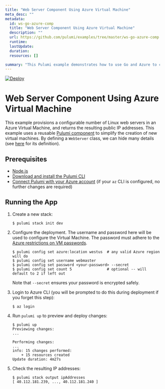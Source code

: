 ```yaml
---
title: "Web Server Component Using Azure Virtual Machine"
meta_desc: ""
metadata:
  id: ws-go-azure-comp
  title: "Web Server Component Using Azure Virtual Machine"
  description: ""
  url: https://github.com/pulumi/examples/tree/master/ws-go-azure-comp
  runtime: 
  lastUpdate: 
  duration: 
  resources: []

summary: "This Pulumi example demonstrates how to use Go and Azure to configure a web server and website. The example sets up a storage account, virtual network and virtual machine using Go in the Azure cloud provider. It is a general use case example of deploying cloud infrastructure components such as storage, networking and compute, and can be used as a starting point for more complex applications."
---
```


[![Deploy](https://get.pulumi.com/new/button.svg)](https://app.pulumi.com/new?template=https://github.com/pulumi/examples/blob/master/classic-azure-go-webserver-component/README.md)

# Web Server Component Using Azure Virtual Machine

This example provisions a configurable number of Linux web servers in an Azure Virtual Machine, and returns the
resulting public IP addresses. This example uses a reusable [Pulumi component](
https://www.pulumi.com/docs/intro/concepts/resources/#components) to simplify the creation of new virtual machines. By
defining a `WebServer` class, we can hide many details (see [here](./webserver.go) for its definition).

## Prerequisites

- [Node.js](https://nodejs.org/en/download/)
- [Download and install the Pulumi CLI](https://www.pulumi.com/docs/get-started/install/)
- [Connect Pulumi with your Azure account](https://www.pulumi.com/docs/intro/cloud-providers/azure/setup/) (if your `az` CLI is configured, no further changes are required)

## Running the App

1.  Create a new stack:

    ```
    $ pulumi stack init dev
    ```

1.  Configure the deployment. The username and password here will be used to configure the Virtual Machine. The
    password must adhere to the [Azure restrictions on VM passwords](
    https://docs.microsoft.com/en-us/azure/virtual-machines/windows/faq#what-are-the-password-requirements-when-creating-a-vm).

    ```
    $ pulumi config set azure:location westus  # any valid Azure region will do
    $ pulumi config set username webmaster
    $ pulumi config set password <your-password> --secret
    $ pulumi config set count 5                # optional -- will default to 2 if left out
    ```

    Note that `--secret` ensures your password is encrypted safely.

1.  Login to Azure CLI (you will be prompted to do this during deployment if you forget this step):

    ```
    $ az login
    ```

1.  Run `pulumi up` to preview and deploy changes:

    ``` 
    $ pulumi up
    Previewing changes:
    ...

    Performing changes:
    ...
    info: 15 changes performed:
        + 15 resources created
    Update duration: 4m27s
    ```

1.  Check the resulting IP addresses:

    ```
    $ pulumi stack output ipAddresses
    [ 40.112.181.239, ..., 40.112.181.240 ]
    ```

